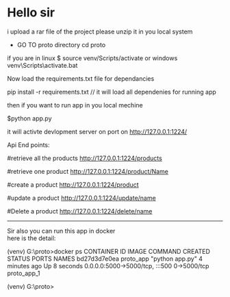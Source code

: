 # Hello sir 
i upload a rar file of the project 
please unzip it in you local system 

- GO TO proto directory
cd proto

if you are in linux 
$ source venv/Scripts/activate
or windows 
venv\Scripts\activate.bat



Now load the requirements.txt file for dependancies 

pip install -r requirements.txt  // it will load all dependenies for running app

then 
if you want to run app in you local mechine

$python app.py 

it will activte devlopment server on port on http://127.0.0.1:1224/

Api End points:


#retrieve all the products   http://127.0.0.1:1224/products


#retrieve one product  http://127.0.0.1:1224/product/Name

#create a product  http://127.0.0.1:1224/product


#update a product  http://127.0.0.1:1224/update/name

#Delete a product  http://127.0.0.1:1224/delete/name




--------------------------------------------------------------------------------------------
Sir also you can run this app in docker  
here is the detail: 

(venv) G:\proto>docker ps
CONTAINER ID   IMAGE       COMMAND           CREATED         STATUS         PORTS
              NAMES
bd27d3d7e0ea   proto_app   "python app.py"   4 minutes ago   Up 8 seconds   0.0.0.0:5000->5000/tcp, :::500
0->5000/tcp   proto_app_1

(venv) G:\proto>
